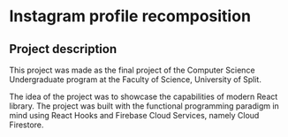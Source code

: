 # Instagram profile recomposition
## Project description
This project was made as the final project of the Computer Science Undergraduate program at the Faculty of Science, University of Split.

The idea of the project was to showcase the capabilities of modern React library. The project was built with the functional programming paradigm in mind using React Hooks and Firebase Cloud Services, namely Cloud Firestore.
